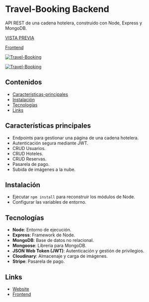 # Travel-Booking Backend

API REST de una cadena hotelera, construido con Node, Express y MongoDB.

[VISTA PREVIA](https://travel-booking-carlosbarondev.onrender.com/)

[Frontend](https://github.com/carlosbarondev/travel-booking-frontend)

[![Travel-Booking](https://res.cloudinary.com/dyi0p8m1g/image/upload/v1649325362/travel-booking/home_gqjvew.png)](https://travel-booking-carlosbarondev.herokuapp.com/)

[![Travel-Booking](https://res.cloudinary.com/dyi0p8m1g/image/upload/v1649325362/travel-booking/hotel_dszsum.png)](https://travel-booking-carlosbarondev.herokuapp.com/)

## Contenidos

- [Características-principales](#Características-principales)
- [Instalación](#Instalación)
- [Tecnologías](#Tecnologías)
- [Links](#Links)

## Características principales

* Endpoints para gestionar una página de una cadena hotelera.
* Autenticación segura mediante JWT.
* CRUD Usuarios.
* CRUD Hoteles.
* CRUD Reservas.
* Pasarela de pago.
* Subida de imágenes a la nube.

## Instalación

* Ejecutar `npm install` para reconstruir los módulos de Node.
* Configurar las variables de entorno.

## Tecnologías

* **Node**: Entorno de ejecución.
* **Express**: Framework de Node.
* **MongoDB**: Base de datos no relacional.
* **Mongoose**: Librería para MongoDB.
* **JSON Web Token (JWT)**: Autenticación y gestión de privilegios.
* **Cloudinary**: Almacenaje y carga de imágenes.
* **Stripe**: Pasarela de pago.

## Links

* [Website](https://travel-booking-carlosbarondev.onrender.com/)
* [Frontend](https://github.com/carlosbarondev/travel-booking-frontend)
